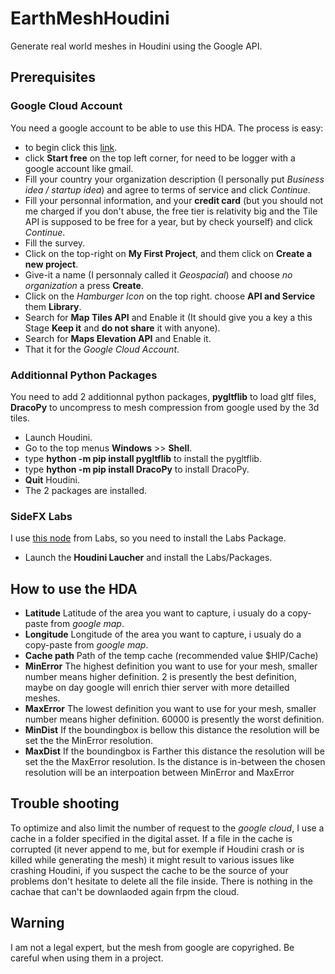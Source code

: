 # EarthMeshHoudini
Generate real world meshes in Houdini using the Google API.

## Prerequisites

### Google Cloud Account
You need a google account to be able to use this HDA. The process is easy:
- to begin click this [link](https://cloud.google.com/gcp).
- click **Start free** on the top left corner, for need to be logger with a google account like gmail.
- Fill your country your organization description (I personally put _Business idea / startup idea_) and agree to terms of service and click _Continue_.
- Fill your personnal information, and your **credit card** (but you should not me charged if you don't abuse, the free tier is relativity big and the Tile API is supposed to be free for a year, but by check yourself) and click _Continue_.
- Fill the survey.
- Click on the top-right on **My First Project**, and them click on **Create a new project**.
- Give-it a name (I personnaly called it _Geospacial_) and choose _no organization_ a press **Create**.
- Click on the _Hamburger Icon_ on the top right. choose **API and Service** them **Library**.
- Search for **Map Tiles API** and Enable it (It should give you a key a this Stage **Keep it** and **do not share** it with anyone).
- Search for **Maps Elevation API** and Enable it.
- That it for the *Google Cloud Account*.

### Additionnal Python Packages
You need to add 2 additionnal python packages, **pygltflib** to load gltf files, **DracoPy** to uncompress to mesh compression from google used by the 3d tiles.
- Launch Houdini.
- Go to the top menus **Windows** >> **Shell**.
- type **hython -m pip install pygltflib** to install the pygltflib.
- type **hython -m pip install DracoPy** to install DracoPy.
- **Quit** Houdini.
- The 2 packages are installed.

### SideFX Labs
I use [this node](https://www.sidefx.com/docs/houdini/nodes/sop/labs--quickmaterial-2.0.html) from Labs, so you need to install the Labs Package.
- Launch the **Houdini Laucher** and install the Labs/Packages.

## How to use the HDA
- **Latitude** Latitude of the area you want to capture, i usualy do a copy-paste from _google map_.
- **Longitude** Longitude of the area you want to capture, i usualy do a copy-paste from _google map_.
- **Cache path** Path of the temp cache (recommended value $HIP/Cache)
- **MinError** The highest definition you want to use for your mesh, smaller number means higher definition. 2 is presently the best definition, maybe on day google will enrich thier server with more detailled meshes.
- **MaxError** The lowest definition you want to use for your mesh, smaller number means higher definition. 60000 is presently the worst definition.
- **MinDist** If the boundingbox is bellow this distance the resolution will be set the the MinError resolution. 
- **MaxDist** If the boundingbox is Farther this distance the resolution will be set the the MaxError resolution. Is the distance is in-between the chosen resolution will be an interpoation between MinError and MaxError 

## Trouble shooting
To optimize and also limit the number of request to the _google cloud_, I use a cache in a folder specified in the digital asset. If a file in the cache is corrupted (it never append to me, but for exemple if Houdini crash or is killed while generating the mesh) it might result to various issues like crashing Houdini, if you suspect the cache to be the source of your problems don't hesitate to delete all the file inside. There is nothing in the cachae that can't be downlaoded again frpm the cloud. 

## Warning
I am not a legal expert, but the mesh from google are copyrighed. Be careful when using them in a project. 
